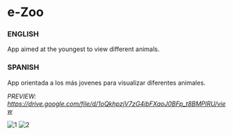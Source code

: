 
# e-Zoo

### ENGLISH
App aimed at the youngest to view different animals.

### SPANISH
App orientada a los más jovenes para visualizar diferentes animales.

*PREVIEW: https://drive.google.com/file/d/1oQkhpzjV7zG4ibFXaoJ0BFp_t8BMPIRU/view*

![1](https://user-images.githubusercontent.com/55792897/112226690-c7004500-8c2e-11eb-9913-cc72ade4176d.png)
![2](https://user-images.githubusercontent.com/55792897/112226693-c8317200-8c2e-11eb-8805-75ab07f131c7.png)

